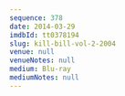 ```yaml
---
sequence: 378
date: 2014-03-29
imdbId: tt0378194
slug: kill-bill-vol-2-2004
venue: null
venueNotes: null
medium: Blu-ray
mediumNotes: null
---
```

